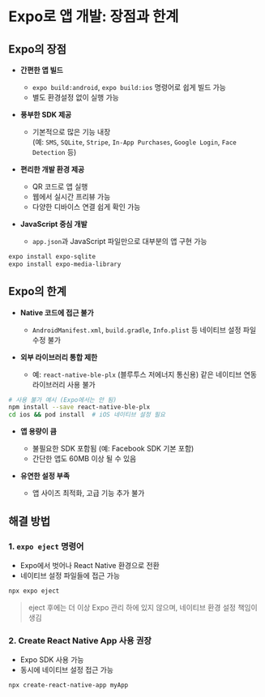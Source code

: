 # Expo로 앱 개발: 장점과 한계

## Expo의 장점

- **간편한 앱 빌드**
  - `expo build:android`, `expo build:ios` 명령어로 쉽게 빌드 가능
  - 별도 환경설정 없이 실행 가능

- **풍부한 SDK 제공**
  - 기본적으로 많은 기능 내장  
    (예: `SMS`, `SQLite`, `Stripe`, `In-App Purchases`, `Google Login`, `Face Detection` 등)

- **편리한 개발 환경 제공**
  - QR 코드로 앱 실행
  - 웹에서 실시간 프리뷰 가능
  - 다양한 디바이스 연결 쉽게 확인 가능

- **JavaScript 중심 개발**
  - `app.json`과 JavaScript 파일만으로 대부분의 앱 구현 가능

```bash
expo install expo-sqlite
expo install expo-media-library
```


## Expo의 한계

- **Native 코드에 접근 불가**
  - `AndroidManifest.xml`, `build.gradle`, `Info.plist` 등 네이티브 설정 파일 수정 불가

- **외부 라이브러리 통합 제한**
  - 예: `react-native-ble-plx` (블루투스 저에너지 통신용) 같은 네이티브 연동 라이브러리 사용 불가

```bash
# 사용 불가 예시 (Expo에서는 안 됨)
npm install --save react-native-ble-plx
cd ios && pod install  # iOS 네이티브 설정 필요
```

- **앱 용량이 큼**
  - 불필요한 SDK 포함됨 (예: Facebook SDK 기본 포함)
  - 간단한 앱도 60MB 이상 될 수 있음

- **유연한 설정 부족**
  - 앱 사이즈 최적화, 고급 기능 추가 불가


## 해결 방법

### 1. `expo eject` 명령어

- Expo에서 벗어나 React Native 환경으로 전환
- 네이티브 설정 파일들에 접근 가능

```bash
npx expo eject
```

> eject 후에는 더 이상 Expo 관리 하에 있지 않으며, 네이티브 환경 설정 책임이 생김

### 2. Create React Native App 사용 권장

- Expo SDK 사용 가능
- 동시에 네이티브 설정 접근 가능

```bash
npx create-react-native-app myApp
```
